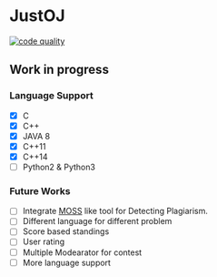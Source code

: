 # JustOJ

<a href="https://www.codacy.com/app/ahmed-dinar/JustOJ/dashboard"><img src="https://img.shields.io/codacy/grade/8515c14218ec49c384b276fba758f983.svg?style=flat-square&label=codacy" alt="code quality"></a>

## Work in progress

### Language Support

- [x] C
- [x] C++
- [x] JAVA 8
- [x] C++11
- [x] C++14
- [ ] Python2 & Python3

### Future Works

- [ ] Integrate [MOSS](https://theory.stanford.edu/~aiken/moss/) like tool for Detecting Plagiarism.
- [ ] Different language for different problem
- [ ] Score based standings
- [ ] User rating
- [ ] Multiple Modearator for contest
- [ ] More language support
